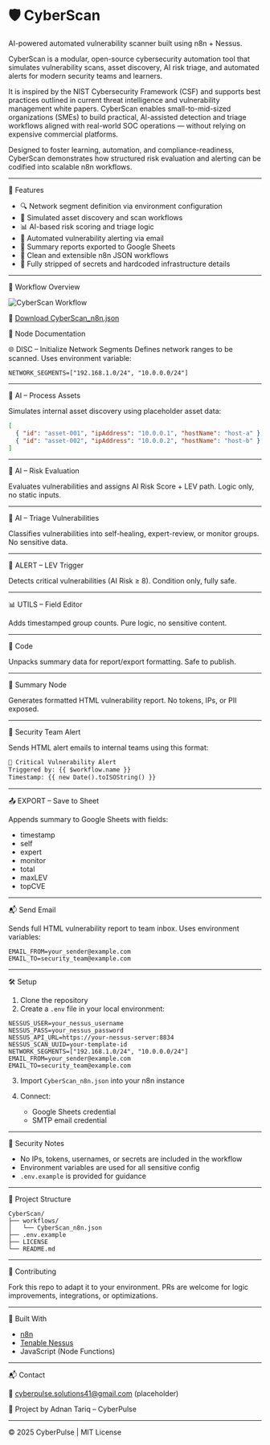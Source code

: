 
# 🛡️ CyberScan

AI-powered automated vulnerability scanner built using n8n + Nessus.

CyberScan is a modular, open-source cybersecurity automation tool that simulates vulnerability scans, asset discovery, AI risk triage, and automated alerts for modern security teams and learners.

It is inspired by the NIST Cybersecurity Framework (CSF) and supports best practices outlined in current threat intelligence and vulnerability management white papers. CyberScan enables small-to-mid-sized organizations (SMEs) to build practical, AI-assisted detection and triage workflows aligned with real-world SOC operations — without relying on expensive commercial platforms.

Designed to foster learning, automation, and compliance-readiness, CyberScan demonstrates how structured risk evaluation and alerting can be codified into scalable n8n workflows.

---

🚀 Features

- 🔍 Network segment definition via environment configuration  
- 🤖 Simulated asset discovery and scan workflows  
- 📊 AI-based risk scoring and triage logic  
- 📧 Automated vulnerability alerting via email  
- 📄 Summary reports exported to Google Sheets  
- 🧱 Clean and extensible n8n JSON workflows  
- 🔐 Fully stripped of secrets and hardcoded infrastructure details  

---

🧭 Workflow Overview

![CyberScan Workflow](docs/CyberScan_Workflow.png)

📄 [Download CyberScan_n8n.json](workflows/CyberScan_n8n.json)

🧠 Node Documentation

🌐 DISC – Initialize Network Segments
Defines network ranges to be scanned. Uses environment variable:

```env
NETWORK_SEGMENTS=["192.168.1.0/24", "10.0.0.0/24"]
````

---

🧪 AI – Process Assets

Simulates internal asset discovery using placeholder asset data:

```json
[
  { "id": "asset-001", "ipAddress": "10.0.0.1", "hostName": "host-a" },
  { "id": "asset-002", "ipAddress": "10.0.0.2", "hostName": "host-b" }
]
```

---

🧠 AI – Risk Evaluation

Evaluates vulnerabilities and assigns AI Risk Score + LEV path.
Logic only, no static inputs.

---

📍 AI – Triage Vulnerabilities

Classifies vulnerabilities into self-healing, expert-review, or monitor groups.
No sensitive data.

---

🚨 ALERT – LEV Trigger

Detects critical vulnerabilities (AI Risk ≥ 8).
Condition only, fully safe.

---

📊 UTILS – Field Editor

Adds timestamped group counts.
Pure logic, no sensitive content.

---

🧮 Code

Unpacks summary data for report/export formatting.
Safe to publish.

---

📝 Summary Node

Generates formatted HTML vulnerability report.
No tokens, IPs, or PII exposed.

---

📧 Security Team Alert

Sends HTML alert emails to internal teams using this format:

```html
🔔 Critical Vulnerability Alert  
Triggered by: {{ $workflow.name }}  
Timestamp: {{ new Date().toISOString() }}
```

---

📤 EXPORT – Save to Sheet

Appends summary to Google Sheets with fields:

* timestamp
* self
* expert
* monitor
* total
* maxLEV
* topCVE

---

📬 Send Email

Sends full HTML vulnerability report to team inbox. Uses environment variables:

```env
EMAIL_FROM=your_sender@example.com  
EMAIL_TO=security_team@example.com
```

---

🛠️ Setup

1. Clone the repository
2. Create a `.env` file in your local environment:

```env
NESSUS_USER=your_nessus_username  
NESSUS_PASS=your_nessus_password  
NESSUS_API_URL=https://your-nessus-server:8834  
NESSUS_SCAN_UUID=your-template-id  
NETWORK_SEGMENTS=["192.168.1.0/24", "10.0.0.0/24"]  
EMAIL_FROM=your_sender@example.com  
EMAIL_TO=security_team@example.com
```

3. Import `CyberScan_n8n.json` into your n8n instance
4. Connect:

   * Google Sheets credential
   * SMTP email credential

---

🔐 Security Notes

* No IPs, tokens, usernames, or secrets are included in the workflow
* Environment variables are used for all sensitive config
* `.env.example` is provided for guidance

---

📂 Project Structure

```
CyberScan/
├── workflows/
│   └── CyberScan_n8n.json
├── .env.example
├── LICENSE
└── README.md
```

---

🤝 Contributing

Fork this repo to adapt it to your environment. PRs are welcome for logic improvements, integrations, or optimizations.

---

🔧 Built With

* [n8n](https://n8n.io)
* [Tenable Nessus](https://www.tenable.com/products/nessus)
* JavaScript (Node Functions)

---

📬 Contact

📧 [cyberpulse.solutions41@gmail.com](mailto:cyberpulse.solutions41@gmail.com) (placeholder)

🔗 Project by Adnan Tariq – CyberPulse

---

© 2025 CyberPulse | MIT License

```
